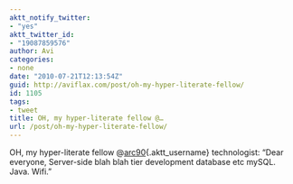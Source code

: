 ```yaml
---
aktt_notify_twitter:
- "yes"
aktt_twitter_id:
- "19087859576"
author: Avi
categories:
- none
date: "2010-07-21T12:13:54Z"
guid: http://aviflax.com/post/oh-my-hyper-literate-fellow/
id: 1105
tags:
- tweet
title: OH, my hyper-literate fellow @…
url: /post/oh-my-hyper-literate-fellow/
---
```

OH, my hyper-literate fellow @[arc90](http://twitter.com/arc90){.aktt_username} technologist: “Dear everyone, Server-side blah blah tier development database etc mySQL. Java. Wifi.”